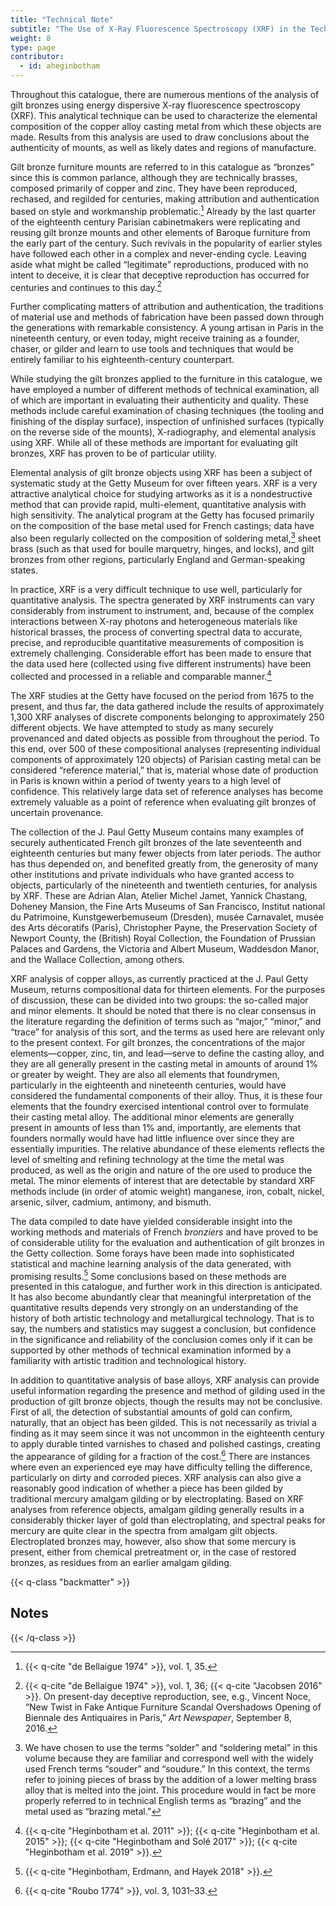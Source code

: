 ```yaml
---
title: "Technical Note"
subtitle: "The Use of X-Ray Fluorescence Spectroscopy (XRF) in the Technical Study of Gilt Bronze Mounts in This Catalogue"
weight: 8
type: page
contributor:
  - id: aheginbotham
---
```

Throughout this catalogue, there are numerous mentions of the analysis of gilt bronzes using energy dispersive X-ray fluorescence spectroscopy (XRF). This analytical technique can be used to characterize the elemental composition of the copper alloy casting metal from which these objects are made. Results from this analysis are used to draw conclusions about the authenticity of mounts, as well as likely dates and regions of manufacture.

Gilt bronze furniture mounts are referred to in this catalogue as “bronzes” since this is common parlance, although they are technically brasses, composed primarily of copper and zinc. They have been reproduced, rechased, and regilded for centuries, making attribution and authentication based on style and workmanship problematic.[^1] Already by the last quarter of the eighteenth century Parisian cabinetmakers were replicating and reusing gilt bronze mounts and other elements of Baroque furniture from the early part of the century. Such revivals in the popularity of earlier styles have followed each other in a complex and never-ending cycle. Leaving aside what might be called “legitimate” reproductions, produced with no intent to deceive, it is clear that deceptive reproduction has occurred for centuries and continues to this day.[^2]

Further complicating matters of attribution and authentication, the traditions of material use and methods of fabrication have been passed down through the generations with remarkable consistency. A young artisan in Paris in the nineteenth century, or even today, might receive training as a founder, chaser, or gilder and learn to use tools and techniques that would be entirely familiar to his eighteenth-century counterpart.

While studying the gilt bronzes applied to the furniture in this catalogue, we have employed a number of different methods of technical examination, all of which are important in evaluating their authenticity and quality. These methods include careful examination of chasing techniques (the tooling and finishing of the display surface), inspection of unfinished surfaces (typically on the reverse side of the mounts), X-radiography, and elemental analysis using XRF. While all of these methods are important for evaluating gilt bronzes, XRF has proven to be of particular utility.

Elemental analysis of gilt bronze objects using XRF has been a subject of systematic study at the Getty Museum for over fifteen years. XRF is a very attractive analytical choice for studying artworks as it is a nondestructive method that can provide rapid, multi-element, quantitative analysis with high sensitivity. The analytical program at the Getty has focused primarily on the composition of the base metal used for French castings; data have also been regularly collected on the composition of soldering metal,[^3] sheet brass (such as that used for boulle marquetry, hinges, and locks), and gilt bronzes from other regions, particularly England and German-speaking states.

In practice, XRF is a very difficult technique to use well, particularly for quantitative analysis. The spectra generated by XRF instruments can vary considerably from instrument to instrument, and, because of the complex interactions between X-ray photons and heterogeneous materials like historical brasses, the process of converting spectral data to accurate, precise, and reproducible quantitative measurements of composition is extremely challenging. Considerable effort has been made to ensure that the data used here (collected using five different instruments) have been collected and processed in a reliable and comparable manner.[^4]

The XRF studies at the Getty have focused on the period from 1675 to the present, and thus far, the data gathered include the results of approximately 1,300 XRF analyses of discrete components belonging to approximately 250 different objects. We have attempted to study as many securely provenanced and dated objects as possible from throughout the period. To this end, over 500 of these compositional analyses (representing individual components of approximately 120 objects) of Parisian casting metal can be considered “reference material,” that is, material whose date of production in Paris is known within a period of twenty years to a high level of confidence. This relatively large data set of reference analyses has become extremely valuable as a point of reference when evaluating gilt bronzes of uncertain provenance.

The collection of the J. Paul Getty Museum contains many examples of securely authenticated French gilt bronzes of the late seventeenth and eighteenth centuries but many fewer objects from later periods. The author has thus depended on, and benefited greatly from, the generosity of many other institutions and private individuals who have granted access to objects, particularly of the nineteenth and twentieth centuries, for analysis by XRF. These are Adrian Alan, Atelier Michel Jamet, Yannick Chastang, Doheney Mansion, the Fine Arts Museums of San Francisco, Institut national du Patrimoine, Kunstgewerbemuseum (Dresden), musée Carnavalet, musée des Arts décoratifs (Paris), Christopher Payne, the Preservation Society of Newport County, the (British) Royal Collection, the Foundation of Prussian Palaces and Gardens, the Victoria and Albert Museum, Waddesdon Manor, and the Wallace Collection, among others.

XRF analysis of copper alloys, as currently practiced at the J. Paul Getty Museum, returns compositional data for thirteen elements. For the purposes of discussion, these can be divided into two groups: the so-called major and minor elements. It should be noted that there is no clear consensus in the literature regarding the definition of terms such as “major,” “minor,” and “trace” for analysis of this sort, and the terms as used here are relevant only to the present context. For gilt bronzes, the concentrations of the major elements—copper, zinc, tin, and lead—serve to define the casting alloy, and they are all generally present in the casting metal in amounts of around 1% or greater by weight. They are also all elements that foundrymen, particularly in the eighteenth and nineteenth centuries, would have considered the fundamental components of their alloy. Thus, it is these four elements that the foundry exercised intentional control over to formulate their casting metal alloy. The additional minor elements are generally present in amounts of less than 1% and, importantly, are elements that founders normally would have had little influence over since they are essentially impurities. The relative abundance of these elements reflects the level of smelting and refining technology at the time the metal was produced, as well as the origin and nature of the ore used to produce the metal. The minor elements of interest that are detectable by standard XRF methods include (in order of atomic weight) manganese, iron, cobalt, nickel, arsenic, silver, cadmium, antimony, and bismuth.

The data compiled to date have yielded considerable insight into the working methods and materials of French *bronziers* and have proved to be of considerable utility for the evaluation and authentication of gilt bronzes in the Getty collection. Some forays have been made into sophisticated statistical and machine learning analysis of the data generated, with promising results.[^5] Some conclusions based on these methods are presented in this catalogue, and further work in this direction is anticipated. It has also become abundantly clear that meaningful interpretation of the quantitative results depends very strongly on an understanding of the history of both artistic technology and metallurgical technology. That is to say, the numbers and statistics may suggest a conclusion, but confidence in the significance and reliability of the conclusion comes only if it can be supported by other methods of technical examination informed by a familiarity with artistic tradition and technological history.

In addition to quantitative analysis of base alloys, XRF analysis can provide useful information regarding the presence and method of gilding used in the production of gilt bronze objects, though the results may not be conclusive. First of all, the detection of substantial amounts of gold can confirm, naturally, that an object has been gilded. This is not necessarily as trivial a finding as it may seem since it was not uncommon in the eighteenth century to apply durable tinted varnishes to chased and polished castings, creating the appearance of gilding for a fraction of the cost.[^6] There are instances where even an experienced eye may have difficulty telling the difference, particularly on dirty and corroded pieces. XRF analysis can also give a reasonably good indication of whether a piece has been gilded by traditional mercury amalgam gilding or by electroplating. Based on XRF analyses from reference objects, amalgam gilding generally results in a considerably thicker layer of gold than electroplating, and spectral peaks for mercury are quite clear in the spectra from amalgam gilt objects. Electroplated bronzes may, however, also show that some mercury is present, either from chemical pretreatment or, in the case of restored bronzes, as residues from an earlier amalgam gilding.

{{< q-class "backmatter" >}}
## Notes
{{< /q-class >}}

[^1]: {{< q-cite "de Bellaigue 1974" >}}, vol. 1, 35.

[^2]: {{< q-cite "de Bellaigue 1974" >}}, vol. 1, 36; {{< q-cite "Jacobsen 2016" >}}. On present-day deceptive reproduction, see, e.g., Vincent Noce, “New Twist in Fake Antique Furniture Scandal Overshadows Opening of Biennale des Antiquaires in Paris,” *Art Newspaper*, September 8, 2016.

[^3]: We have chosen to use the terms “solder” and “soldering metal” in this volume because they are familiar and correspond well with the widely used French terms “souder” and “soudure.” In this context, the terms refer to joining pieces of brass by the addition of a lower melting brass alloy that is melted into the joint. This procedure would in fact be more properly referred to in technical English terms as “brazing” and the metal used as “brazing metal.”

[^4]: {{< q-cite "Heginbotham et al. 2011" >}}; {{< q-cite "Heginbotham et al. 2015" >}}; {{< q-cite "Heginbotham and Solé 2017" >}}; {{< q-cite "Heginbotham et al. 2019" >}}.

[^5]: {{< q-cite "Heginbotham, Erdmann, and Hayek 2018" >}}.

[^6]: {{< q-cite "Roubo 1774" >}}, vol. 3, 1031–33.
